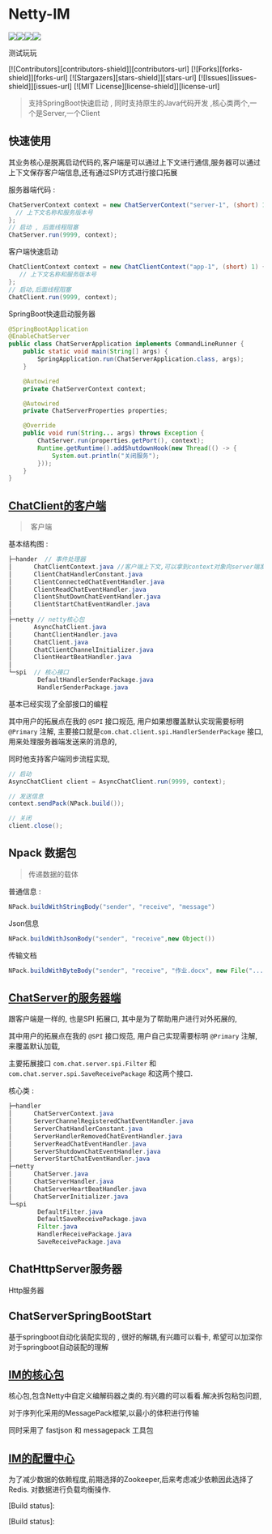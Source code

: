 # Netty-IM

[![](https://img.shields.io/badge/GitHub-1+-blue.svg?style=social&logo=github)](https://github.com/Anthony-Dong/netty-IM)[![](https://img.shields.io/badge/download-10-brightgreen.svg)](https://github.com/Anthony-Dong/netty-IM)![](https://img.shields.io/badge/language-java-green.svg)![](https://img.shields.io/badge/framework-netty-green.svg)

测试玩玩

[![Contributors][contributors-shield]][contributors-url]
[![Forks][forks-shield]][forks-url]
[![Stargazers][stars-shield]][stars-url]
[![Issues][issues-shield]][issues-url]
[![MIT License][license-shield]][license-url]


>  支持SpringBoot快速启动 , 同时支持原生的Java代码开发 ,核心类两个,一个是Server,一个Client

## 快速使用

其业务核心是脱离启动代码的,客户端是可以通过上下文进行通信,服务器可以通过上下文保存客户端信息,还有通过SPI方式进行接口拓展

服务器端代码 : 

```java
ChatServerContext context = new ChatServerContext("server-1", (short) 1) {
  // 上下文名称和服务版本号
};
// 启动 , 后面线程阻塞
ChatServer.run(9999, context);
```

客户端快速启动

```java
ChatClientContext context = new ChatClientContext("app-1", (short) 1) {
   // 上下文名称和服务版本号
};
// 启动,后面线程阻塞
ChatClient.run(9999, context);
```

SpringBoot快速启动服务器

```java
@SpringBootApplication
@EnableChatServer
public class ChatServerApplication implements CommandLineRunner {
    public static void main(String[] args) {
        SpringApplication.run(ChatServerApplication.class, args);
    }

    @Autowired
    private ChatServerContext context;

    @Autowired
    private ChatServerProperties properties;

    @Override
    public void run(String... args) throws Exception {
        ChatServer.run(properties.getPort(), context);
        Runtime.getRuntime().addShutdownHook(new Thread(() -> {
            System.out.println("关闭服务");
        }));
    }
}
```

## [ChatClient的客户端](./chat-framework/chat-client) 

> ​	客户端

基本结构图 : 

```java
├─hander  // 事件处理器
│      ChatClientContext.java //客户端上下文,可以拿到context对象向server端发送消息
│      ClientChatHandlerConstant.java
│      ClientConnectedChatEventHandler.java
│      ClientReadChatEventHandler.java
│      ClientShutDownChatEventHandler.java
│      ClientStartChatEventHandler.java
│
├─netty // netty核心包
│      AsyncChatClient.java
│      ChantClientHandler.java
│      ChatClient.java
│      ChatClientChannelInitializer.java
│      ClientHeartBeatHandler.java
│
└─spi  // 核心接口
        DefaultHandlerSenderPackage.java
        HandlerSenderPackage.java
```

基本已经实现了全部接口的编程

其中用户的拓展点在我的 `@SPI`  接口规范, 用户如果想覆盖默认实现需要标明 `@Primary` 注解, 主要接口就是`com.chat.client.spi.HandlerSenderPackage` 接口,用来处理服务器端发送来的消息的, 

同时他支持客户端同步流程实现,

```java
// 启动
AsyncChatClient client = AsyncChatClient.run(9999, context);

// 发送信息
context.sendPack(NPack.build());

// 关闭
client.close();
```

## Npack 数据包

> 传递数据的载体

普通信息 : 

```java
NPack.buildWithStringBody("sender", "receive", "message")
```

Json信息

```java
NPack.buildWithJsonBody("sender", "receive",new Object())
```

传输文档

```java
NPack.buildWithByteBody("sender", "receive", "作业.docx", new File("..."))
```

## [ChatServer的服务器端](./chat-framework/chat-server) 

跟客户端是一样的, 也是SPI 拓展口, 其中是为了帮助用户进行对外拓展的,

其中用户的拓展点在我的 `@SPI`  接口规范, 用户自己实现需要标明 `@Primary` 注解, 来覆盖默认加载,

主要拓展接口 `com.chat.server.spi.Filter` 和 `com.chat.server.spi.SaveReceivePackage` 和这两个接口.

核心类 : 

```java
├─handler
│      ChatServerContext.java
│      ServerChannelRegisteredChatEventHandler.java
│      ServerChatHandlerConstant.java
│      ServerHandlerRemovedChatEventHandler.java
│      ServerReadChatEventHandler.java
│      ServerShutdownChatEventHandler.java
│      ServerStartChatEventHandler.java
├─netty
│      ChatServer.java
│      ChatServerHandler.java
│      ChatServerHeartBeatHandler.java
│      ChatServerInitializer.java
└─spi
        DefaultFilter.java
        DefaultSaveReceivePackage.java
        Filter.java
        HandlerReceivePackage.java
        SaveReceivePackage.java
```



## ChatHttpServer服务器

Http服务器

## ChatServerSpringBootStart

基于springboot自动化装配实现的 , 很好的解耦,有兴趣可以看卡, 希望可以加深你对于springboot自动装配的理解

## [IM的核心包](./chat-framework/chat-core) 

核心包,包含Netty中自定义编解码器之类的.有兴趣的可以看看.解决拆包粘包问题,

对于序列化采用的MessagePack框架,以最小的体积进行传输

同时采用了 fastjson 和 messagepack 工具包


## [IM的配置中心](./chat-framework/chat-conf) 

为了减少数据的依赖程度,前期选择的Zookeeper,后来考虑减少依赖因此选择了Redis. 对数据进行负载均衡操作.

[Build status]: 

[Build status]: 